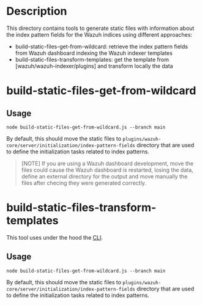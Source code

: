 # Description

This directory contains tools to generate static files with information about the index pattern
fields for the Wazuh indices using different approaches:

- build-static-files-get-from-wildcard: retrieve the index pattern fields from Wazuh dashboard indexing the Wazuh indexer templates
- build-static-files-transform-templates: get the template from [wazuh/wazuh-indexer/plugins] and transform locally the data

# build-static-files-get-from-wildcard

## Usage

```console
node build-static-files-get-from-wildcard.js --branch main
```

By default, this should move the static files to `plugins/wazuh-core/server/initialization/index-pattern-fields` directory that are used to define the initialization tasks related to index patterns.

> [NOTE]
> If you are using a Wazuh dashboard development, move the files could cause the Wazuh dashboard is restarted, losing the data, define an external directory for the output and move manually the files after checing they were generated correctly.

# build-static-files-transform-templates

This tool uses under the hood the [CLI](../README.md).

## Usage

```console
node build-static-files-get-from-wildcard.js --branch main
```

By default, this should move the static files to `plugins/wazuh-core/server/initialization/index-pattern-fields` directory that are used to define the initialization tasks related to index patterns.
